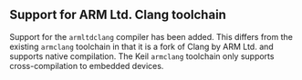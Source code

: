 ## Support for ARM Ltd. Clang toolchain

Support for the `armltdclang` compiler has been added. This differs from the
existing `armclang` toolchain in that it is a fork of Clang by ARM Ltd. and
supports native compilation. The Keil `armclang` toolchain only supports
cross-compilation to embedded devices.
